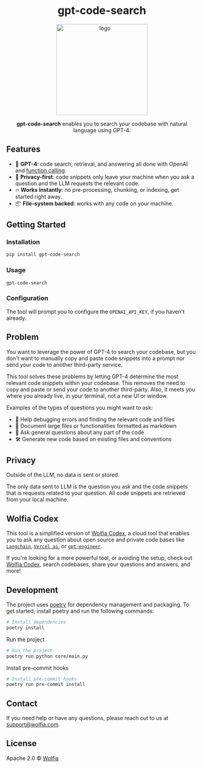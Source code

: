 <div align="center">
  <h1>gpt-code-search</h1>
  <img
    height="240"
    width="240"
    alt="logo"
    src="https://raw.githubusercontent.com/wolfia-app/gpt-code-search/main/public/logo.png"
  />
  <p>
    <b>gpt-code-search</b> enables you to search your codebase with natural language using GPT-4.
  </p>
</div>

## Features

- 🧠 **GPT-4**: code search, retrieval, and answering all done with OpenAI and [function calling](https://openai.com/blog/function-calling-and-other-api-updates).
- 🔐 **Privacy-first**: code snippets only leave your machine when you ask a question and the LLM requests the relevant code.
- 🔥 **Works instantly**: no pre-processing, chunking, or indexing, get started right away.
- 📦 **File-system backed**: works with any code on your machine.

## Getting Started

### Installation

```bash
pip install gpt-code-search
```

### Usage

```bash
gpt-code-search
```

### Configuration

The tool will prompt you to configure the `OPENAI_API_KEY`, if you haven't already.

## Problem

You want to leverage the power of GPT-4 to search your codebase, but you don't want to manually copy and paste code snippets into a prompt nor send your code to another third-party service.

This tool solves these problems by letting GPT-4 determine the most relevant code snippets within your codebase. This removes the need to copy and paste or send your code to another third-party. Also, it meets you where you already live, in your terminal, not a new UI or window.

Examples of the types of questions you might want to ask:

- 🐛 Help debugging errors and finding the relevant code and files
- 📝 Document large files or functionalities formatted as markdown
- 📨 Ask general questions about any part of the code
- 🛠️ Generate new code based on existing files and conventions

## Privacy

Outside of the LLM, no data is sent or stored.

The only data sent to LLM is the question you ask and the code snippets that is requests related to your question. All code snippets are retrieved from your local machine.

## Wolfia Codex

This tool is a simplified version of [Wolfia Codex](https://wolfia.com), a cloud tool that enables you to ask any question about open source and private code bases like [`Langchain`](https://wolfia.com/?projectId=2b964031-0ce8-472a-abb7-27079a7b84f3), [`Vercel ai`](https://wolfia.com/?projectId=4710df1f-43f8-4d30-863b-d67876ae0f06), or [`gpt-engineer`](https://wolfia.com/?projectId=8d9dd449-da2d-410e-a4fc-f2ff75a30f73).

If you're looking for a more powerful tool, or avoiding the setup, check out [Wolfia Codex](https://wolfia.com), search codebases, share your questions and answers, and more!

## Development

The project uses [poetry](https://python-poetry.org/) for dependency management and packaging. To get started, install poetry and run the following commands:

```bash
# Install dependencies
poetry install
```

Run the project

```bash
# Run the project
poetry run python core/main.py
```

Install pre-commit hooks

```bash
# Install pre-commit hooks
poetry run pre-commit install
```

## Contact

If you need help or have any questions, please reach out to us at [support@wolfia.com](mailto:support@wolfia.com).

## License

Apache 2.0 © [Wolfia](https://wolfia.com)
